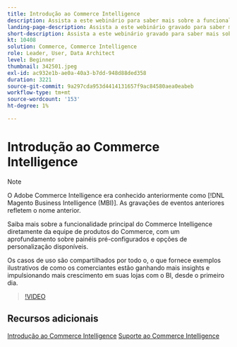```yaml
---
title: Introdução ao Commerce Intelligence
description: Assista a este webinário para saber mais sobre a funcionalidade principal do Commerce Intelligence para sua loja de Adobe Commerce ou Magento Open Source.
landing-page-description: Assista a este webinário gravado para saber mais sobre a funcionalidade principal do Commerce Intelligence para sua loja de Adobe Commerce ou Magento Open Source.
short-description: Assista a este webinário gravado para saber mais sobre a funcionalidade principal do Commerce Intelligence para sua loja de Adobe Commerce ou Magento Open Source.
kt: 10408
solution: Commerce, Commerce Intelligence
role: Leader, User, Data Architect
level: Beginner
thumbnail: 342501.jpeg
exl-id: ac932e1b-ae0a-40a3-b7dd-948d88ded358
duration: 3221
source-git-commit: 9a297cda953d4414131657f9ac84580aea0eabeb
workflow-type: tm+mt
source-wordcount: '153'
ht-degree: 1%

---
```


# Introdução ao Commerce Intelligence

>[!NOTE]
>
>O Adobe Commerce Intelligence era conhecido anteriormente como [!DNL Magento Business Intelligence (MBI)]. As gravações de eventos anteriores refletem o nome anterior.

Saiba mais sobre a funcionalidade principal do Commerce Intelligence diretamente da equipe de produtos do Commerce, com um aprofundamento sobre painéis pré-configurados e opções de personalização disponíveis.

Os casos de uso são compartilhados por todo o, o que fornece exemplos ilustrativos de como os comerciantes estão ganhando mais insights e impulsionando mais crescimento em suas lojas com o BI, desde o primeiro dia.

>[!VIDEO](https://video.tv.adobe.com/v/3425736?quality=12&learn=on)

## Recursos adicionais

[Introdução ao Commerce Intelligence](https://experienceleague.adobe.com/docs/commerce-business-intelligence/mbi/getting-started.html)
[Suporte ao Commerce Intelligence](https://experienceleague.adobe.com/docs/commerce-knowledge-base/kb/troubleshooting/miscellaneous/mbi-service-policies.html)
